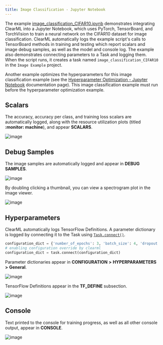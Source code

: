 ```yaml
---
title: Image Classification - Jupyter Notebook
---
```


The example [image_classification_CIFAR10.ipynb](https://github.com/clearml/clearml/blob/master/examples/frameworks/pytorch/notebooks/image/image_classification_CIFAR10.ipynb) 
demonstrates integrating ClearML into a Jupyter Notebook, which uses PyTorch, TensorBoard, and TorchVision to train a 
neural network on the CIFAR10 dataset for image classification. ClearML automatically logs the example script's 
calls to TensorBoard methods in training and testing which report scalars and image debug samples, as well as the model 
and console log. The example also demonstrates connecting parameters to a Task and logging them. When the script runs, 
it creates a task named `image_classification_CIFAR10` in the `Image Example` project.

Another example optimizes the hyperparameters for this image classification example (see the [Hyperparameter Optimization - Jupyter Notebook](hyperparameter_search.md) documentation page). This image classification example must run before the hyperparameter optimization example.

## Scalars

The accuracy, accuracy per class, and training loss scalars are automatically logged, along with the resource utilization plots (titled **:monitor: machine**), and appear **SCALARS**.

![image](../../../../../img/examples_image_classification_CIFAR10_05.png)

## Debug Samples

The image samples are automatically logged and appear in **DEBUG SAMPLES**.

![image](../../../../../img/examples_image_classification_CIFAR10_07.png)

By doubling clicking a thumbnail, you can view a spectrogram plot in the image viewer.

![image](../../../../../img/examples_image_classification_CIFAR10_06.png)

## Hyperparameters

ClearML automatically logs TensorFlow Definitions. A parameter dictionary is logged by connecting it to the Task using 
[`Task.connect()`](../../../../../references/sdk/task.md#connect).

```python
configuration_dict = {'number_of_epochs': 3, 'batch_size': 4, 'dropout': 0.25, 'base_lr': 0.001}
# enabling configuration override by clearml
configuration_dict = task.connect(configuration_dict)
```

Parameter dictionaries appear in **CONFIGURATION** **>** **HYPERPARAMETERS** **>** **General**.

![image](../../../../../img/examples_image_classification_CIFAR10_01.png)

TensorFlow Definitions appear in the **TF_DEFINE** subsection.

![image](../../../../../img/examples_image_classification_CIFAR10_01a.png)

## Console

Text printed to the console for training progress, as well as all other console output, appear in **CONSOLE**.

![image](../../../../../img/examples_image_classification_CIFAR10_04.png)